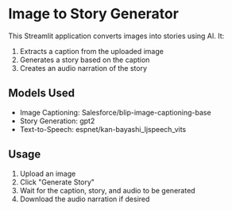 # Image to Story Generator

This Streamlit application converts images into stories using AI. It:
1. Extracts a caption from the uploaded image
2. Generates a story based on the caption
3. Creates an audio narration of the story

## Models Used
- Image Captioning: Salesforce/blip-image-captioning-base
- Story Generation: gpt2
- Text-to-Speech: espnet/kan-bayashi_ljspeech_vits

## Usage
1. Upload an image
2. Click "Generate Story"
3. Wait for the caption, story, and audio to be generated
4. Download the audio narration if desired 